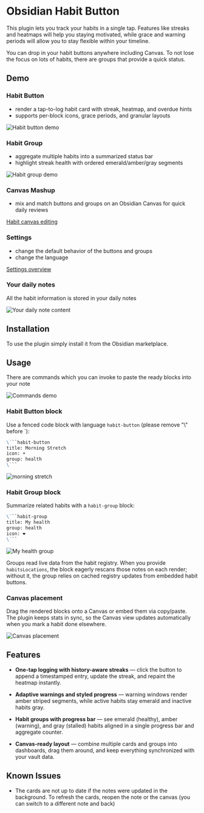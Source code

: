 # Obsidian Habit Button

This plugin lets you track your habits in a single tap. Features like streaks and heatmaps will help you staying motivated, while grace and warning periods will allow you to stay flexible within your timeline.

You can drop in your habit buttons anywhere including Canvas. To not lose the focus on lots of habits, there are groups that provide a quick status.

## Demo

### Habit Button

- render a tap-to-log habit card with streak, heatmap, and overdue hints
- supports per-block icons, grace periods, and granular layouts

![Habit button demo](assets/habit-button-demo.gif)

### Habit Group

- aggregate multiple habits into a summarized status bar
- highlight streak health with ordered emerald/amber/gray segments

![Habit group demo](assets/habit-group-demo.gif)

### Canvas Mashup

- mix and match buttons and groups on an Obsidian Canvas for quick daily reviews

[Habit canvas editing](https://youtu.be/pUQ5l1xv338)

### Settings

- change the default behavior of the buttons and groups
- change the language

[Settings overview](https://youtu.be/9IViUkCg94M)

### Your daily notes

All the habit information is stored in your daily notes

![Your daily note content](assets/note-content.png)

## Installation

To use the plugin simply install it from the Obsidian marketplace.

## Usage

There are commands which you can invoke to paste the ready blocks into your note

![Commands demo](assets/commands-demo.png)

### Habit Button block

Use a fenced code block with language `habit-button` (please remove "\\" before `):

```markdown
\```habit-button
title: Morning Stretch
icon: ☀️
group: health
\```
```

![morning stretch](assets/morning-stretch.png)

### Habit Group block

Summarize related habits with a `habit-group` block:

```markdown
\```habit-group
title: My health
group: health
icon: ❤️
\```
```

![My health group](assets/my-health-group.png)

Groups read live data from the habit registry. When you provide `habitsLocations`, the block eagerly rescans those notes on each render; without it, the group relies on cached registry updates from embedded habit buttons.

### Canvas placement

Drag the rendered blocks onto a Canvas or embed them via copy/paste. The plugin keeps stats in sync, so the Canvas view updates automatically when you mark a habit done elsewhere.

![Canvas placement](assets/canvas-placement.png)

## Features

- **One-tap logging with history-aware streaks** — click the button to append a timestamped entry, update the streak, and repaint the heatmap instantly.

- **Adaptive warnings and styled progress** — warning windows render amber striped segments, while active habits stay emerald and inactive habits gray.

- **Habit groups with progress bar** — see emerald (healthy), amber (warning), and gray (stalled) habits aligned in a single progress bar and aggregate counter.

- **Canvas-ready layout** — combine multiple cards and groups into dashboards, drag them around, and keep everything synchronized with your vault data.

## Known Issues

- The cards are not up to date if the notes were updated in the background. To refresh the cards, reopen the note or the canvas (you can switch to a different note and back)
